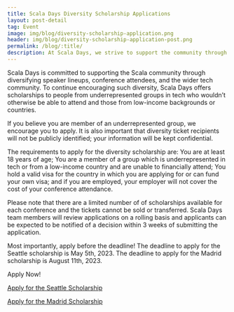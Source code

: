 ```yaml
---
title: Scala Days Diversity Scholarship Applications
layout: post-detail
tag: Event
image: img/blog/diversity-scholarship-application.png
header: img/blog/diversity-scholarship-application-post.png
permalink: /blog/:title/
description: At Scala Days, we strive to support the community through offering a scholarship to encourage speaker and attendee diversity at each conference. Applications to the Scala Days Diversity Scholarship are now being accepted.
---
```


Scala Days is committed to supporting the Scala community through diversifying speaker lineups, conference attendees, and the wider tech community. To continue encouraging such diversity, Scala Days offers scholarships to people from underrepresented groups in tech who wouldn’t otherwise be able to attend and those from low-income backgrounds or countries. 

If you believe you are member of an underrepresented group, we encourage you to apply. It is also important that diversity ticket recipients will not be publicly identified; your information will be kept confidential.

The requirements to apply for the diversity scholarship are: You are at least 18 years of age; You are a member of a group which is underrepresented in tech or from a low-income country and are unable to financially attend; You hold a valid visa for the country in which you are applying for or can fund your own visa; and if you are employed, your employer will not cover the cost of your conference attendance.

Please note that there are a limited number of of scholarships available for each conference and the tickets cannot be sold or transferred. Scala Days team members will review applications on a rolling basis and applicants can be expected to be notified of a decision within 3 weeks of submitting the application.

Most importantly, apply before the deadline! The deadline to apply for the Seattle scholarship is May 5th, 2023. The deadline to apply for the Madrid scholarship is August 11th, 2023.

Apply Now!

<a class="btn btn-primary btn-lg fw-bold mt-4" href="https://xebiafunctional.typeform.com/to/x9QNfq">Apply for the Seattle Scholarship</a>

<a class="btn btn-primary btn-lg fw-bold mt-4" href="https://xebiafunctional.typeform.com/to/BJzHuOsQ">Apply for the Madrid Scholarship</a>


